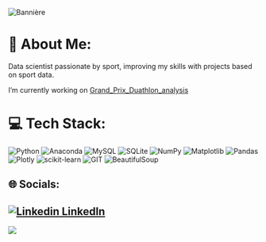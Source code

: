 
![Bannière](https://github.com/VioleauPierre/VioleauPierre/assets/129098391/1b8ab90d-6dff-4fc9-b07e-c9f2e368c3b9)
# 💫 About Me:
Data scientist passionate by sport, improving my skills with projects based on sport data.

I’m currently working on [Grand_Prix_Duathlon_analysis](https://github.com/VioleauPierre/Grand_Prix_Duathlon_analysis)


# 💻 Tech Stack:
![Python](https://img.shields.io/badge/python-3670A0?style=for-the-badge&logo=python&logoColor=ffdd54) ![Anaconda](https://img.shields.io/badge/Anaconda-%2344A833.svg?style=for-the-badge&logo=anaconda&logoColor=white) ![MySQL](https://img.shields.io/badge/mysql-%2300000f.svg?style=for-the-badge&logo=mysql&logoColor=white) ![SQLite](https://img.shields.io/badge/sqlite-%2307405e.svg?style=for-the-badge&logo=sqlite&logoColor=white) ![NumPy](https://img.shields.io/badge/numpy-%23013243.svg?style=for-the-badge&logo=numpy&logoColor=white) ![Matplotlib](https://img.shields.io/badge/Matplotlib-%23ffffff.svg?style=for-the-badge&logo=Matplotlib&logoColor=black) ![Pandas](https://img.shields.io/badge/pandas-%23150458.svg?style=for-the-badge&logo=pandas&logoColor=white) ![Plotly](https://img.shields.io/badge/Plotly-%233F4F75.svg?style=for-the-badge&logo=plotly&logoColor=white) ![scikit-learn](https://img.shields.io/badge/scikit--learn-%23F7931E.svg?style=for-the-badge&logo=scikit-learn&logoColor=white) ![GIT](https://img.shields.io/badge/Git-fc6d26?style=for-the-badge&logo=git&logoColor=white) ![BeautifulSoup](https://github.com/VioleauPierre/VioleauPierre/assets/129098391/9e9a2b68-018a-4740-80b9-7dcedb8eae6d)




## 🌐 Socials:

[![Linkedin](https://i.stack.imgur.com/gVE0j.png) LinkedIn](https://www.linkedin.com/in/pierre-violeau-b499b9153/)
---
[![](https://visitcount.itsvg.in/api?id=VioleauPierre&icon=0&color=0)](https://visitcount.itsvg.in)


